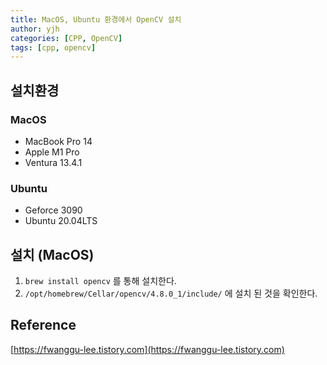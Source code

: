 ```yaml
---
title: MacOS, Ubuntu 환경에서 OpenCV 설치
author: yjh
categories: [CPP, OpenCV]
tags: [cpp, opencv]
---
```


## 설치환경
### MacOS
- MacBook Pro 14
- Apple M1 Pro
- Ventura 13.4.1

### Ubuntu
- Geforce 3090
- Ubuntu 20.04LTS

## 설치 (MacOS)
1. `brew install opencv` 를 통해 설치한다.
2.  `/opt/homebrew/Cellar/opencv/4.8.0_1/include/` 에 설치 된 것을 확인한다.


## Reference
[https://fwanggu-lee.tistory.com](https://fwanggu-lee.tistory.com)